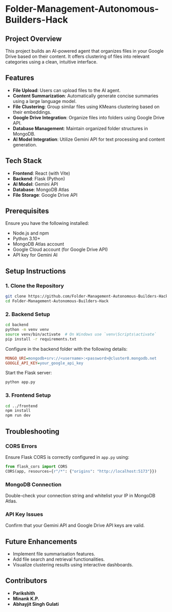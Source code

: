 # Folder-Management-Autonomous-Builders-Hack

## Project Overview

This project builds an AI-powered agent that organizes files in your Google Drive based on their content. It offers clustering of files into relevant categories using a clean, intuitive interface.

## Features

- **File Upload**: Users can upload files to the AI agent.
- **Content Summarization**: Automatically generate concise summaries using a large language model.
- **File Clustering**: Group similar files using KMeans clustering based on their embeddings.
- **Google Drive Integration**: Organize files into folders using Google Drive API.
- **Database Management**: Maintain organized folder structures in MongoDB.
- **AI Model Integration**: Utilize Gemini API for text processing and content generation.

## Tech Stack

- **Frontend**: React (with Vite)
- **Backend**: Flask (Python)
- **AI Model**: Gemini API
- **Database**: MongoDB Atlas
- **File Storage**: Google Drive API

## Prerequisites

Ensure you have the following installed:

- Node.js and npm
- Python 3.10+
- MongoDB Atlas account
- Google Cloud account (for Google Drive API)
- API key for Gemini AI

## Setup Instructions

### 1. Clone the Repository

```sh
git clone https://github.com/Folder-Management-Autonomous-Builders-Hack.git
cd Folder-Management-Autonomous-Builders-Hack
```

### 2. Backend Setup

```sh
cd backend
python -m venv venv
source venv/bin/activate  # On Windows use `venv\Scripts\activate`
pip install -r requirements.txt
```

Configure in the backend folder with the following details:

```ini
MONGO_URI=mongodb+srv://<username>:<password>@cluster0.mongodb.net
GOOGLE_API_KEY=your_google_api_key
```

Start the Flask server:

```sh
python app.py
```

### 3. Frontend Setup

```sh
cd ../frontend
npm install
npm run dev
```


## Troubleshooting

### CORS Errors
Ensure Flask CORS is correctly configured in `app.py` using:

```python
from flask_cors import CORS
CORS(app, resources={r"/*": {"origins": "http://localhost:5173"}})
```

### MongoDB Connection
Double-check your connection string and whitelist your IP in MongoDB Atlas.

### API Key Issues
Confirm that your Gemini API and Google Drive API keys are valid.

## Future Enhancements

- Implement file summarisation features.
- Add file search and retrieval functionalities.
- Visualize clustering results using interactive dashboards.

## Contributors

- **Parikshith**
- **Minank K.P.**
- **Abhayjit Singh Gulati**


